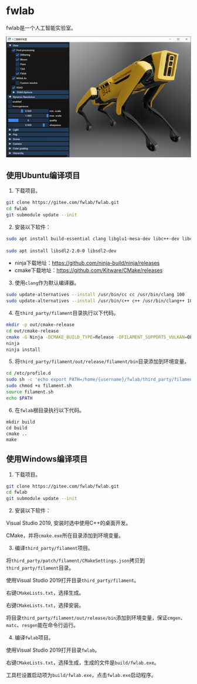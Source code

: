 # fwlab

fwlab是一个人工智能实验室。

![image](image/screenshot.png)

## 使用Ubuntu编译项目

1. 下载项目。

```sh
git clone https://gitee.com/fwlab/fwlab.git
cd fwlab
git submodule update --init
```

2. 安装以下软件：

```sh
sudo apt install build-essential clang libglu1-mesa-dev libc++-dev libc++abi-dev ninja-build libxi-dev cmake

sudo apt install libsdl2-2.0-0 libsdl2-dev
```

* ninja下载地址：https://github.com/ninja-build/ninja/releases
* cmake下载地址：https://github.com/Kitware/CMake/releases

3. 使用`clang`作为默认编译器。

```sh
sudo update-alternatives --install /usr/bin/cc cc /usr/bin/clang 100
sudo update-alternatives --install /usr/bin/c++ c++ /usr/bin/clang++ 100
```

4. 在`third_party/filament`目录执行以下代码。

```sh
mkdir -p out/cmake-release
cd out/cmake-release
cmake -G Ninja -DCMAKE_BUILD_TYPE=Release -DFILAMENT_SUPPORTS_VULKAN=OFF -DCMAKE_INSTALL_PREFIX=../release/filament ../..
ninja
ninja install
```

5. 将`third_party/filament/out/release/filament/bin`目录添加到环境变量。

```sh
cd /etc/profile.d
sudo sh -c 'echo export PATH=/home/{username}/fwlab/third_party/filament/out/release/filament/bin:\$PATH > filament.sh'
sudo chmod +x filament.sh
source filament.sh
echo $PATH
```

6. 在`fwlab`根目录执行以下代码。

```
mkdir build
cd build
cmake ..
make
```

## 使用Windows编译项目

1. 下载项目。

```sh
git clone https://gitee.com/fwlab/fwlab.git
cd fwlab
git submodule update --init
```

2. 安装以下软件：

Visual Studio 2019, 安装时选中使用C++的桌面开发。

CMake，并将`cmake.exe`所在目录添加到环境变量。

3. 编译`third_party/filament`项目。

将`third_party/patch/filament/CMakeSettings.json`拷贝到`third_party/filament`目录。

使用Visual Studio 2019打开目录`third_party/filament`。

右键`CMakeLists.txt`，选择生成。

右键`CMakeLists.txt`，选择安装。

将目录`third_party/filament/out/release/bin`添加到环境变量，保证`cmgen`、`matc`、`resgen`能在命令行运行。

4. 编译`fwlab`项目。

使用Visual Studio 2019打开目录`fwlab`。

右键`CMakeLists.txt`，选择生成，生成的文件是`build/fwlab.exe`。

工具栏设置启动项为`build/fwlab.exe`，点击`fwlab.exe`启动程序。